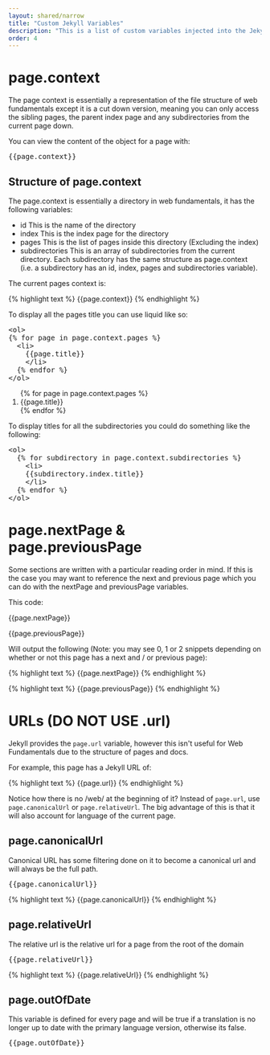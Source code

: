 ```yaml
---
layout: shared/narrow
title: "Custom Jekyll Variables"
description: "This is a list of custom variables injected into the Jekyll page that can be used to structure your page and the links through Web Fundamentals"
order: 4
---
```


# page.context

The page context is essentially a representation of the file structure of
web fundamentals except it is a cut down version, meaning you can only
access the sibling pages, the parent index page and any subdirectories
from the current page down.

You can view the content of the object for a page with:

<pre>
&#123;&#123;page.context&#125;&#125;
</pre>

## Structure of page.context

The page.context is essentially a directory in web fundamentals, it has the
following variables:

- id
    This is the name of the directory
- index
    This is the index page for the directory
- pages
    This is the list of pages inside this directory (Excluding the index)
- subdirectories
    This is an array of subdirectories from the current directory. Each
    subdirectory has the same structure as page.context (i.e. a subdirectory
    has an id, index, pages and subdirectories variable).

The current pages context is:

{% highlight text %}
    {{page.context}}
{% endhighlight %}

To display all the pages title you can use liquid like so:

<pre>
&lt;ol&gt;
&#123;% for page in page.context.pages %&#125;
  &lt;li&gt;
    &#123;&#123;page.title&#125;&#125;
    &lt;/li&gt;
  &#123;% endfor %&#125;
&lt;/ol&gt;
</pre>

<ol>
  {% for page in page.context.pages %}
    <li>
    {{page.title}}
    </li>
  {% endfor %}
</ol>

To display titles for all the subdirectories you could do something
like the following:

<pre>
&lt;ol&gt;
  &#123;% for subdirectory in page.context.subdirectories %&#125;
    &lt;li&gt;
    &#123;&#123;subdirectory.index.title&#125;&#125;
    &lt;/li&gt;
  &#123;% endfor %&#125;
&lt;/ol&gt;
</pre>

# page.nextPage & page.previousPage

Some sections are written with a particular reading order in mind. If this is
the case you may want to reference the next and previous page which you can
do with the nextPage and previousPage variables.

This code:

&#123;&#123;page.nextPage&#125;&#125;

&#123;&#123;page.previousPage&#125;&#125;

Will output the following (Note: you may see 0, 1 or 2 snippets depending
  on whether or not this page has a next and / or previous page):

{% highlight text %}
{{page.nextPage}}
{% endhighlight %}


{% highlight text %}
{{page.previousPage}}
{% endhighlight %}

# URLs (DO NOT USE .url)

Jekyll provides the `page.url` variable, however this isn't useful for Web
Fundamentals due to the structure of pages and docs.

For example, this page has a Jekyll URL of:

{% highlight text %}
{{page.url}}
{% endhighlight %}

Notice how there is no /web/ at the beginning of it? Instead of `page.url`,
use `page.canonicalUrl` or `page.relativeUrl`. The big advantage of this
is that it will also account for language of the current page.

## page.canonicalUrl

Canonical URL has some filtering done on it to become a canonical url and
will always be the full path.

<pre>
&#123;&#123;page.canonicalUrl&#125;&#125;
</pre>

{% highlight text %}
{{page.canonicalUrl}}
{% endhighlight %}

## page.relativeUrl

The relative url is the relative url for a page from the root of the domain

<pre>
&#123;&#123;page.relativeUrl&#125;&#125;
</pre>

{% highlight text %}
{{page.relativeUrl}}
{% endhighlight %}

## page.outOfDate

This variable is defined for every page and will be true if a translation is
no longer up to date with the primary language version, otherwise its false.

<pre>
&#123;&#123;page.outOfDate&#125;&#125;
</pre>
